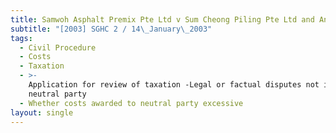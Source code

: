 ```yaml
---
title: Samwoh Asphalt Premix Pte Ltd v Sum Cheong Piling Pte Ltd and Another
subtitle: "[2003] SGHC 2 / 14\_January\_2003"
tags:
  - Civil Procedure
  - Costs
  - Taxation
  - >-
    Application for review of taxation -Legal or factual disputes not involving
    neutral party
  - Whether costs awarded to neutral party excessive
layout: single
---
```


